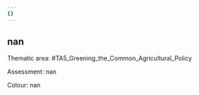 ```yaml
---
{}
---
```

## nan

Thematic area: #TA5_Greening_the_Common_Agricultural_Policy

Assessment: nan

Colour: nan